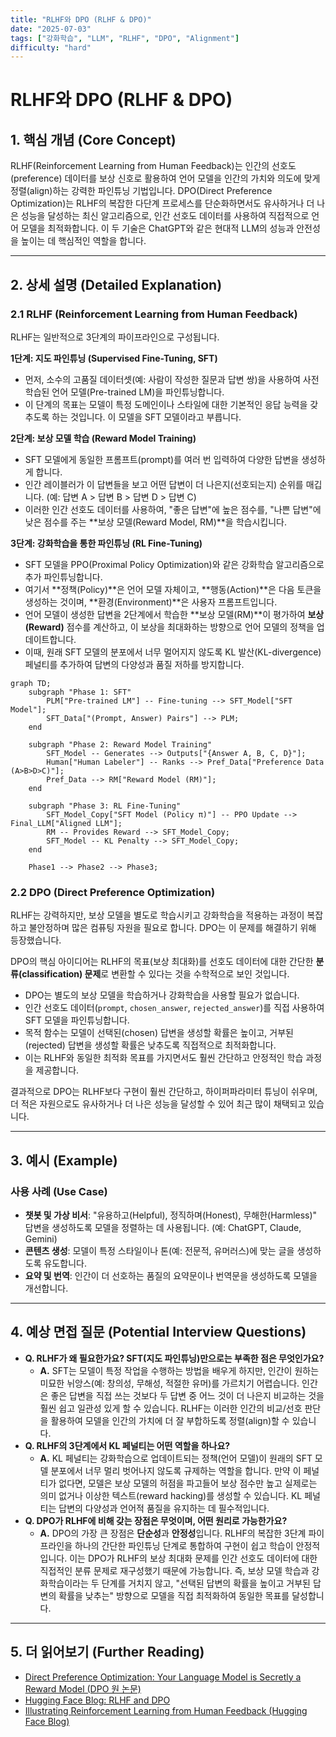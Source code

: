 ```yaml
---
title: "RLHF와 DPO (RLHF & DPO)"
date: "2025-07-03"
tags: ["강화학습", "LLM", "RLHF", "DPO", "Alignment"]
difficulty: "hard"
---
```


# RLHF와 DPO (RLHF & DPO)

## 1. 핵심 개념 (Core Concept)

RLHF(Reinforcement Learning from Human Feedback)는 인간의 선호도(preference) 데이터를 보상 신호로 활용하여 언어 모델을 인간의 가치와 의도에 맞게 정렬(align)하는 강력한 파인튜닝 기법입니다. DPO(Direct Preference Optimization)는 RLHF의 복잡한 다단계 프로세스를 단순화하면서도 유사하거나 더 나은 성능을 달성하는 최신 알고리즘으로, 인간 선호도 데이터를 사용하여 직접적으로 언어 모델을 최적화합니다. 이 두 기술은 ChatGPT와 같은 현대적 LLM의 성능과 안전성을 높이는 데 핵심적인 역할을 합니다.

---

## 2. 상세 설명 (Detailed Explanation)

### 2.1 RLHF (Reinforcement Learning from Human Feedback)

RLHF는 일반적으로 3단계의 파이프라인으로 구성됩니다.

**1단계: 지도 파인튜닝 (Supervised Fine-Tuning, SFT)**
*   먼저, 소수의 고품질 데이터셋(예: 사람이 작성한 질문과 답변 쌍)을 사용하여 사전 학습된 언어 모델(Pre-trained LM)을 파인튜닝합니다.
*   이 단계의 목표는 모델이 특정 도메인이나 스타일에 대한 기본적인 응답 능력을 갖추도록 하는 것입니다. 이 모델을 SFT 모델이라고 부릅니다.

**2단계: 보상 모델 학습 (Reward Model Training)**
*   SFT 모델에게 동일한 프롬프트(prompt)를 여러 번 입력하여 다양한 답변을 생성하게 합니다.
*   인간 레이블러가 이 답변들을 보고 어떤 답변이 더 나은지(선호되는지) 순위를 매깁니다. (예: 답변 A > 답변 B > 답변 D > 답변 C)
*   이러한 인간 선호도 데이터를 사용하여, "좋은 답변"에 높은 점수를, "나쁜 답변"에 낮은 점수를 주는 **보상 모델(Reward Model, RM)**을 학습시킵니다.

**3단계: 강화학습을 통한 파인튜닝 (RL Fine-Tuning)**
*   SFT 모델을 PPO(Proximal Policy Optimization)와 같은 강화학습 알고리즘으로 추가 파인튜닝합니다.
*   여기서 **정책(Policy)**은 언어 모델 자체이고, **행동(Action)**은 다음 토큰을 생성하는 것이며, **환경(Environment)**은 사용자 프롬프트입니다.
*   언어 모델이 생성한 답변을 2단계에서 학습한 **보상 모델(RM)**이 평가하여 **보상(Reward)** 점수를 계산하고, 이 보상을 최대화하는 방향으로 언어 모델의 정책을 업데이트합니다.
*   이때, 원래 SFT 모델의 분포에서 너무 멀어지지 않도록 KL 발산(KL-divergence) 페널티를 추가하여 답변의 다양성과 품질 저하를 방지합니다.

```mermaid
graph TD;
    subgraph "Phase 1: SFT"
        PLM["Pre-trained LM"] -- Fine-tuning --> SFT_Model["SFT Model"];
        SFT_Data["(Prompt, Answer) Pairs"] --> PLM;
    end

    subgraph "Phase 2: Reward Model Training"
        SFT_Model -- Generates --> Outputs["{Answer A, B, C, D}"];
        Human["Human Labeler"] -- Ranks --> Pref_Data["Preference Data (A>B>D>C)"];
        Pref_Data --> RM["Reward Model (RM)"];
    end

    subgraph "Phase 3: RL Fine-Tuning"
        SFT_Model_Copy["SFT Model (Policy π)"] -- PPO Update --> Final_LLM["Aligned LLM"];
        RM -- Provides Reward --> SFT_Model_Copy;
        SFT_Model -- KL Penalty --> SFT_Model_Copy;
    end

    Phase1 --> Phase2 --> Phase3;
```

### 2.2 DPO (Direct Preference Optimization)

RLHF는 강력하지만, 보상 모델을 별도로 학습시키고 강화학습을 적용하는 과정이 복잡하고 불안정하며 많은 컴퓨팅 자원을 필요로 합니다. DPO는 이 문제를 해결하기 위해 등장했습니다.

DPO의 핵심 아이디어는 RLHF의 목표(보상 최대화)를 선호도 데이터에 대한 간단한 **분류(classification) 문제**로 변환할 수 있다는 것을 수학적으로 보인 것입니다.

*   DPO는 별도의 보상 모델을 학습하거나 강화학습을 사용할 필요가 없습니다.
*   인간 선호도 데이터(`prompt`, `chosen_answer`, `rejected_answer`)를 직접 사용하여 SFT 모델을 파인튜닝합니다.
*   목적 함수는 모델이 선택된(chosen) 답변을 생성할 확률은 높이고, 거부된(rejected) 답변을 생성할 확률은 낮추도록 직접적으로 최적화합니다.
*   이는 RLHF와 동일한 최적화 목표를 가지면서도 훨씬 간단하고 안정적인 학습 과정을 제공합니다.

결과적으로 DPO는 RLHF보다 구현이 훨씬 간단하고, 하이퍼파라미터 튜닝이 쉬우며, 더 적은 자원으로도 유사하거나 더 나은 성능을 달성할 수 있어 최근 많이 채택되고 있습니다.

---

## 3. 예시 (Example)

### 사용 사례 (Use Case)

*   **챗봇 및 가상 비서**: "유용하고(Helpful), 정직하며(Honest), 무해한(Harmless)" 답변을 생성하도록 모델을 정렬하는 데 사용됩니다. (예: ChatGPT, Claude, Gemini)
*   **콘텐츠 생성**: 모델이 특정 스타일이나 톤(예: 전문적, 유머러스)에 맞는 글을 생성하도록 유도합니다.
*   **요약 및 번역**: 인간이 더 선호하는 품질의 요약문이나 번역문을 생성하도록 모델을 개선합니다.

---

## 4. 예상 면접 질문 (Potential Interview Questions)

*   **Q. RLHF가 왜 필요한가요? SFT(지도 파인튜닝)만으로는 부족한 점은 무엇인가요?**
    *   **A.** SFT는 모델이 특정 작업을 수행하는 방법을 배우게 하지만, 인간이 원하는 미묘한 뉘앙스(예: 창의성, 무해성, 적절한 유머)를 가르치기 어렵습니다. 인간은 좋은 답변을 직접 쓰는 것보다 두 답변 중 어느 것이 더 나은지 비교하는 것을 훨씬 쉽고 일관성 있게 할 수 있습니다. RLHF는 이러한 인간의 비교/선호 판단을 활용하여 모델을 인간의 가치에 더 잘 부합하도록 정렬(align)할 수 있습니다.
*   **Q. RLHF의 3단계에서 KL 페널티는 어떤 역할을 하나요?**
    *   **A.** KL 페널티는 강화학습으로 업데이트되는 정책(언어 모델)이 원래의 SFT 모델 분포에서 너무 멀리 벗어나지 않도록 규제하는 역할을 합니다. 만약 이 페널티가 없다면, 모델은 보상 모델의 허점을 파고들어 보상 점수만 높고 실제로는 의미 없거나 이상한 텍스트(reward hacking)를 생성할 수 있습니다. KL 페널티는 답변의 다양성과 언어적 품질을 유지하는 데 필수적입니다.
*   **Q. DPO가 RLHF에 비해 갖는 장점은 무엇이며, 어떤 원리로 가능한가요?**
    *   **A.** DPO의 가장 큰 장점은 **단순성**과 **안정성**입니다. RLHF의 복잡한 3단계 파이프라인을 하나의 간단한 파인튜닝 단계로 통합하여 구현이 쉽고 학습이 안정적입니다. 이는 DPO가 RLHF의 보상 최대화 문제를 인간 선호도 데이터에 대한 직접적인 분류 문제로 재구성했기 때문에 가능합니다. 즉, 보상 모델 학습과 강화학습이라는 두 단계를 거치지 않고, "선택된 답변의 확률을 높이고 거부된 답변의 확률을 낮추는" 방향으로 모델을 직접 최적화하여 동일한 목표를 달성합니다.

---

## 5. 더 읽어보기 (Further Reading)

*   [Direct Preference Optimization: Your Language Model is Secretly a Reward Model (DPO 원 논문)](https://arxiv.org/abs/2305.18290)
*   [Hugging Face Blog: RLHF and DPO](https://huggingface.co/blog/rlhf)
*   [Illustrating Reinforcement Learning from Human Feedback (Hugging Face Blog)](https://huggingface.co/blog/illustrating-rlhf)